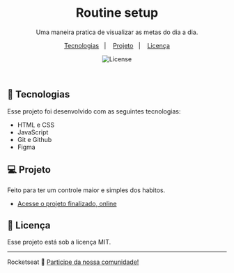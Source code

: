 <h1 align="center"> Routine setup </h1>

<p align="center"> Uma maneira pratica de visualizar as metas do dia a dia. <br/>
</p>

<p align="center">
  <a href="#-tecnologias">Tecnologias</a>&nbsp;&nbsp;&nbsp;|&nbsp;&nbsp;&nbsp;
  <a href="#-projeto">Projeto</a>&nbsp;&nbsp;&nbsp;|&nbsp;&nbsp;&nbsp;
  <a href="#memo-licença">Licença</a>
</p>

<p align="center">
  <img alt="License" src="https://img.shields.io/static/v1?label=license&message=MIT&color=49AA26&labelColor=000000">
</p>

<br>


## 🚀 Tecnologias

Esse projeto foi desenvolvido com as seguintes tecnologias:

- HTML e CSS
- JavaScript
- Git e Github
- Figma

## 💻 Projeto

Feito para ter um controle maior e simples dos habitos.

- [Acesse o projeto finalizado, online](https://lucca7r.github.io/routine-setup/)



## :wave: Licença

Esse projeto está sob a licença MIT.

---

Rocketseat :wave: [Participe da nossa comunidade!](https://discord.gg/rocketseat)
